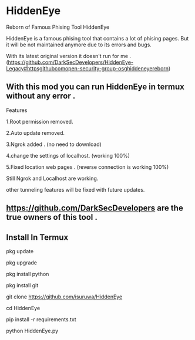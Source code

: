 # HiddenEye
Reborn of Famous Phising Tool HiddenEye

HiddenEye is a famous phising tool that contains a lot of phising  pages. But it will be not maintained anymore due to its errors and bugs.

With its latest original version it doesn't run for me .(https://github.com/DarkSecDevelopers/HiddenEye-Legacy#httpsgithubcomopen-security-group-osghiddeneyereborn)

## With this mod you can run HiddenEye in termux without any error .

Features

1.Root permission removed.

2.Auto update removed.

3.Ngrok added . (no need to download)

4.change the settings of localhost. (working 100%)

5.Fixed location web pages . (reverse connection is working 100%)

Still Ngrok and Localhost are working.

other tunneling features will be fixed with future updates.


## https://github.com/DarkSecDevelopers are the true owners of this tool .

## Install In Termux

pkg update

pkg upgrade

pkg install python

pkg install git

git clone https://github.com/isuruwa/HiddenEye

cd HiddenEye

pip install -r requirements.txt

python HiddenEye.py
